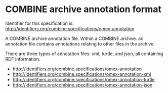 # COMBINE archive annotation format
Identifier for this specification is: http://identifiers.org/combine.specifications/omex-annotation

A COMBINE archive annotation file. Within a COMBINE archive. an annotation file contains annotations relating to other files in the archive.

There are three types of annotation files: xml, turtle, and json, all containing RDF information.

* http://identifiers.org/combine.specifications/omex-annotation
* http://identifiers.org/combine.specifications/omex-annotation-xml
* http://identifiers.org/combine.specifications/omex-annotation-turtle
* http://identifiers.org/combine.specifications/omex-annotation-json